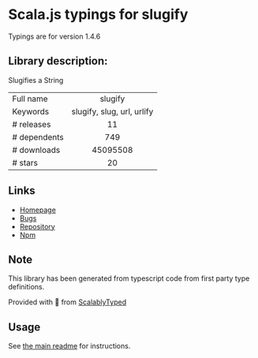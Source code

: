 
# Scala.js typings for slugify

Typings are for version 1.4.6

## Library description:
Slugifies a String

|                    |                 |
| ------------------ | :-------------: |
| Full name          | slugify |
| Keywords           | slugify, slug, url, urlify |
| # releases         | 11 |
| # dependents       | 749 |
| # downloads        | 45095508 |
| # stars            | 20 |

## Links
- [Homepage](https://github.com/simov/slugify)
- [Bugs](https://github.com/simov/slugify/issues)
- [Repository](https://github.com/simov/slugify)
- [Npm](https://www.npmjs.com/package/slugify)
    


## Note
This library has been generated from typescript code from first party type definitions.

Provided with :purple_heart: from [ScalablyTyped](https://github.com/oyvindberg/ScalablyTyped)

## Usage
See [the main readme](../../readme.md) for instructions.


